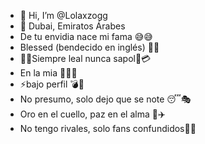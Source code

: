 - 👋 Hi, I’m @Lolaxzogg
- 📍 Dubai, Emiratos Árabes
-  De tu envidia nace mi fama 😅😅
-  Blessed (bendecido en inglés) 🙌💎
-  🎤🔥Siempre leal nunca sapol🎼💳
-  En la mia 🚀🔥😛
- ⚡bajo perfil 💣🥇
-  No presumo, solo dejo que se note 😴🎭
-  Oro en el cuello, paz en el alma 💸✈️
-  No tengo rivales, solo fans confundidos💫🙏
<!---
Lolaxzogg/Lolaxzogg is a ✨ special ✨ repository because its `README.md` (this file) appears on your GitHub profile.
You can click the Preview link to take a look at your changes.
--->
